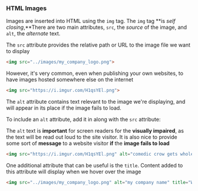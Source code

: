 ### **HTML Images**

Images are inserted into HTML using the `img` tag. The `img` tag **is *self closing*,**There are two main attributes, `src`, the *source* of the image, and `alt`, the *alternate* text.

The `src` attribute provides the relative path or URL to the image file we want to display

```html
<img src="../images/my_company_logo.png">
```

However, it's very common, even when publishing your own websites, to have images hosted somewhere else on the internet

```html
<img src="https://i.imgur.com/H1qsYEl.png">
```

The `alt` attribute contains text relevant to the image we're displaying, and will appear in its place if the image fails to load.

To include an `alt` attribute, add it in along with the `src` attribute:

The `alt` text is **important** for screen readers for the **visually impaired**, as the text will be read out loud to the site visitor. It is also nice to provide some sort of **message** to a website visitor **if** the **image fails to load**

```html
<img src="https://i.imgur.com/H1qsYEl.png" alt="comedic crow gets wholesome support">
```

One additional attribute that can be useful is the `title`. Content added to this attribute will display when we hover over the image

```html
<img src="../images/my_company_logo.png" alt="my company name" title="We're here to help you!">
```

